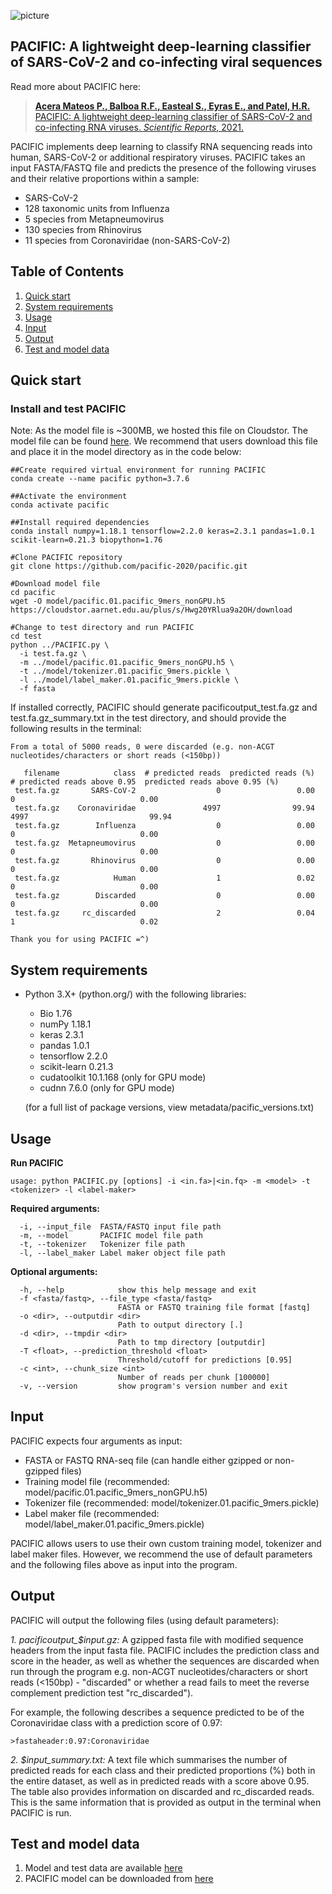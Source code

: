![picture](msc/pacific_brand.png)

## PACIFIC: A lightweight deep-learning classifier of SARS-CoV-2 and co-infecting viral sequences  
Read more about PACIFIC here:
> [__Acera Mateos P., Balboa R.F., Easteal S., Eyras E., and Patel, H.R.__ PACIFIC: A lightweight deep-learning classifier of SARS-CoV-2 and co-infecting RNA viruses. *Scientific Reports*, 2021.](https://www.nature.com/articles/s41598-021-82043-4)

PACIFIC implements deep learning to classify RNA sequencing reads into human, SARS-CoV-2 or additional respiratory viruses. PACIFIC takes an input FASTA/FASTQ file and predicts the presence of the following viruses and their relative proportions within a sample:
- SARS-CoV-2
- 128 taxonomic units from Influenza
- 5 species from Metapneumovirus
- 130 species from Rhinovirus 
- 11 species from Coronaviridae (non-SARS-CoV-2)

## Table of Contents

1. [Quick start](#Quick-start)
1. [System requirements](#System-requirements)
1. [Usage](#Usage)
1. [Input](#Input)
1. [Output](#Output)
1. [Test and model data](#Test-and-model-data)

## Quick start

### Install and test PACIFIC

Note: As the model file is ~300MB, we hosted this file on Cloudstor. The model file can be found [here](https://cloudstor.aarnet.edu.au/plus/s/Hwg20YRlua9a2OH). We recommend that users download this file and place it in the model directory as in the code below:

```
##Create required virtual environment for running PACIFIC
conda create --name pacific python=3.7.6

##Activate the environment
conda activate pacific

##Install required dependencies
conda install numpy=1.18.1 tensorflow=2.2.0 keras=2.3.1 pandas=1.0.1 scikit-learn=0.21.3 biopython=1.76

#Clone PACIFIC repository
git clone https://github.com/pacific-2020/pacific.git

#Download model file
cd pacific
wget -O model/pacific.01.pacific_9mers_nonGPU.h5 https://cloudstor.aarnet.edu.au/plus/s/Hwg20YRlua9a2OH/download

#Change to test directory and run PACIFIC
cd test
python ../PACIFIC.py \
  -i test.fa.gz \
  -m ../model/pacific.01.pacific_9mers_nonGPU.h5 \
  -t ../model/tokenizer.01.pacific_9mers.pickle \
  -l ../model/label_maker.01.pacific_9mers.pickle \ 
  -f fasta
```

If installed correctly, PACIFIC should generate pacificoutput_test.fa.gz and test.fa.gz_summary.txt in the test directory, and should provide the following results in the terminal:

```
From a total of 5000 reads, 0 were discarded (e.g. non-ACGT nucleotides/characters or short reads (<150bp))

   filename            class  # predicted reads  predicted reads (%)  # predicted reads above 0.95  predicted reads above 0.95 (%)
 test.fa.gz       SARS-CoV-2                  0                 0.00                             0                            0.00
 test.fa.gz    Coronaviridae               4997                99.94                          4997                           99.94
 test.fa.gz        Influenza                  0                 0.00                             0                            0.00
 test.fa.gz  Metapneumovirus                  0                 0.00                             0                            0.00
 test.fa.gz       Rhinovirus                  0                 0.00                             0                            0.00
 test.fa.gz            Human                  1                 0.02                             0                            0.00
 test.fa.gz        Discarded                  0                 0.00                             0                            0.00
 test.fa.gz     rc_discarded                  2                 0.04                             1                            0.02

Thank you for using PACIFIC =^)
```

## System requirements
- Python 3.X+ (python.org/) with the following libraries:
    - Bio 1.76
    - numPy 1.18.1
    - keras 2.3.1
    - pandas 1.0.1
    - tensorflow 2.2.0
    - scikit-learn 0.21.3
    - cudatoolkit 10.1.168 (only for GPU mode)
    - cudnn 7.6.0 (only for GPU mode)
    
  (for a full list of package versions, view metadata/pacific_versions.txt)

## Usage

**Run PACIFIC**
```
usage: python PACIFIC.py [options] -i <in.fa>|<in.fq> -m <model> -t <tokenizer> -l <label-maker>
```

**Required arguments:**
```
  -i, --input_file  FASTA/FASTQ input file path
  -m, --model       PACIFIC model file path
  -t, --tokenizer   Tokenizer file path
  -l, --label_maker Label maker object file path
```

**Optional arguments:**
```
  -h, --help            show this help message and exit
  -f <fasta/fastq>, --file_type <fasta/fastq>
                        FASTA or FASTQ training file format [fastq]
  -o <dir>, --outputdir <dir>
                        Path to output directory [.]
  -d <dir>, --tmpdir <dir>
                        Path to tmp directory [outputdir]
  -T <float>, --prediction_threshold <float>
                        Threshold/cutoff for predictions [0.95]
  -c <int>, --chunk_size <int>
                        Number of reads per chunk [100000]
  -v, --version         show program's version number and exit
```

## Input 
PACIFIC expects four arguments as input: 
 - FASTA or FASTQ RNA-seq file (can handle either gzipped or non-gzipped files)
 - Training model file (recommended: model/pacific.01.pacific_9mers_nonGPU.h5)
 - Tokenizer file (recommended: model/tokenizer.01.pacific_9mers.pickle)
 - Label maker file (recommended: model/label_maker.01.pacific_9mers.pickle)

PACIFIC allows users to use their own custom training model, tokenizer and label maker files. However, we recommend the use of default parameters and the following files above as input into the program.

## Output
PACIFIC will output the following files (using default parameters):

*1. pacificoutput_$input.gz:*
A gzipped fasta file with modified sequence headers from the input fasta file. PACIFIC includes the prediction class and score in the header, as well as whether the sequences are discarded when run through the program e.g. non-ACGT nucleotides/characters or short reads (<150bp) - "discarded" or whether a read fails to meet the reverse complement prediction test "rc_discarded"). 

For example, the following describes a sequence predicted to be of the Coronaviridae class with a prediction score of 0.97:

```
>fastaheader:0.97:Coronaviridae
```

*2. $input_summary.txt:*
A text file which summarises the number of predicted reads for each class and their predicted proportions (%) both in the entire dataset, as well as in predicted reads with a score above 0.95. The table also provides information on discarded and rc_discarded reads. This is the same information that is provided as output in the terminal when PACIFIC is run.

## Test and model data

1. Model and test data are available [here](https://cloudstor.aarnet.edu.au/plus/s/sRLwF3IJQ12pNGQ)
2. PACIFIC model can be downloaded from [here](https://cloudstor.aarnet.edu.au/plus/s/Hwg20YRlua9a2OH)
